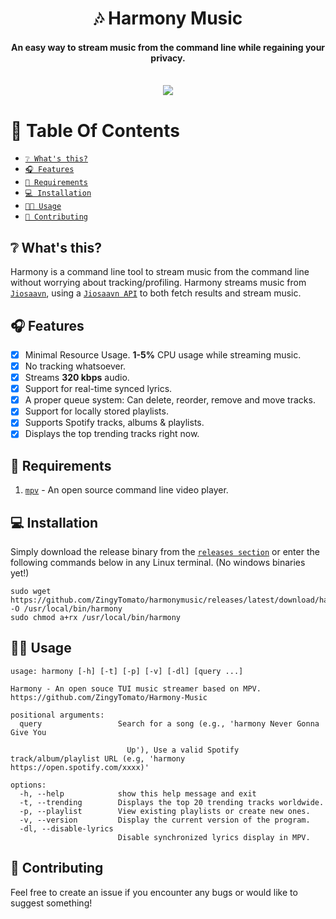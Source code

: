 <div align="center">
<h1>🎶 Harmony Music</h1>
<h4>An easy way to stream music from the command line while regaining your privacy.</h4>
</div>

<div align="center" width="60%" height="auto">
  <br>
    <img src="showcase/2025-06-13 22-14-08.gif">
</div>

# 📖 Table Of Contents

* [`❔ What's this?`](#-whats-this)
* [`🎧 Features`](#-features)
* [`📜 Requirements`](#-requirements)
* [`💻 Installation`](#-installation)
* [`👨‍🔧 Usage`](#-usage)
* [`🏥 Contributing`](#-contributing)

## ❔ What's this?

Harmony is a command line tool to stream music from the command line without worrying about tracking/profiling. Harmony streams music from [`Jiosaavn`](https://jiosaavn.com), using a [`Jiosaavn API`](https://github.com/sumitkolhe/jiosaavn-api) to both fetch results and stream music.
 
## 🎧 Features

- [x] Minimal Resource Usage. **1-5%** CPU usage while streaming music.
- [x] No tracking whatsoever.
- [x] Streams **320 kbps** audio.
- [x] Support for real-time synced lyrics.
- [x] A proper queue system: Can delete, reorder, remove and move tracks.
- [x] Support for locally stored playlists.
- [x] Supports Spotify tracks, albums & playlists.
- [x] Displays the top trending tracks right now.

## 📜 Requirements

1. [`mpv`](https://mpv.io) - An open source command line video player.

## 💻 Installation

Simply download the release binary from the [`releases section`](https://github.com/ZingyTomato/harmonymusic/releases) or enter the following commands below in any Linux terminal. (No windows binaries yet!)

```
sudo wget https://github.com/ZingyTomato/harmonymusic/releases/latest/download/harmony -O /usr/local/bin/harmony
sudo chmod a+rx /usr/local/bin/harmony
```

## 👨‍🔧 Usage

```
usage: harmony [-h] [-t] [-p] [-v] [-dl] [query ...]

Harmony - An open souce TUI music streamer based on MPV.
https://github.com/ZingyTomato/Harmony-Music

positional arguments:
  query                 Search for a song (e.g., 'harmony Never Gonna Give You      
  
                          Up'), Use a valid Spotify track/album/playlist URL (e.g, 'harmony https://open.spotify.com/xxxx)'

options:
  -h, --help            show this help message and exit
  -t, --trending        Displays the top 20 trending tracks worldwide.
  -p, --playlist        View existing playlists or create new ones.
  -v, --version         Display the current version of the program.
  -dl, --disable-lyrics
                        Disable synchronized lyrics display in MPV.
```

## 🏥 Contributing

Feel free to create an issue if you encounter any bugs or would like to suggest something!